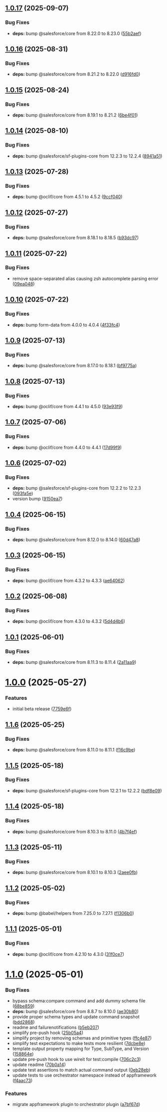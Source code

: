 ## [1.0.17](https://github.com/salesforcecli/plugin-orchestrator/compare/1.0.16...1.0.17) (2025-09-07)

### Bug Fixes

- **deps:** bump @salesforce/core from 8.22.0 to 8.23.0 ([55b2aef](https://github.com/salesforcecli/plugin-orchestrator/commit/55b2aef5242c8ed3728e8284509fa1df6bd6f5a9))

## [1.0.16](https://github.com/salesforcecli/plugin-orchestrator/compare/1.0.15...1.0.16) (2025-08-31)

### Bug Fixes

- **deps:** bump @salesforce/core from 8.21.2 to 8.22.0 ([d916fd0](https://github.com/salesforcecli/plugin-orchestrator/commit/d916fd0780c6a8744bb95902df7fa1b013c33e99))

## [1.0.15](https://github.com/salesforcecli/plugin-orchestrator/compare/1.0.14...1.0.15) (2025-08-24)

### Bug Fixes

- **deps:** bump @salesforce/core from 8.19.1 to 8.21.2 ([6be4f01](https://github.com/salesforcecli/plugin-orchestrator/commit/6be4f0165ef448266ac82d2e879632187538ffbd))

## [1.0.14](https://github.com/salesforcecli/plugin-orchestrator/compare/1.0.13...1.0.14) (2025-08-10)

### Bug Fixes

- **deps:** bump @salesforce/sf-plugins-core from 12.2.3 to 12.2.4 ([8941a51](https://github.com/salesforcecli/plugin-orchestrator/commit/8941a514b1b8f849052f97eb361dc82a20d29983))

## [1.0.13](https://github.com/salesforcecli/plugin-orchestrator/compare/1.0.12...1.0.13) (2025-07-28)

### Bug Fixes

- **deps:** bump @oclif/core from 4.5.1 to 4.5.2 ([9ccf040](https://github.com/salesforcecli/plugin-orchestrator/commit/9ccf040d20b3a80a53bba167f1c354789604a9e1))

## [1.0.12](https://github.com/salesforcecli/plugin-orchestrator/compare/1.0.11...1.0.12) (2025-07-27)

### Bug Fixes

- **deps:** bump @salesforce/core from 8.18.1 to 8.18.5 ([b93dc97](https://github.com/salesforcecli/plugin-orchestrator/commit/b93dc975440362700d652dedd6a65a6fe4bc5f9c))

## [1.0.11](https://github.com/salesforcecli/plugin-orchestrator/compare/1.0.10...1.0.11) (2025-07-22)

### Bug Fixes

- remove space-separated alias causing zsh autocomplete parsing error ([09ea048](https://github.com/salesforcecli/plugin-orchestrator/commit/09ea04873f3366960e89071c59d00c192bbc8940))

## [1.0.10](https://github.com/salesforcecli/plugin-orchestrator/compare/1.0.9...1.0.10) (2025-07-22)

### Bug Fixes

- **deps:** bump form-data from 4.0.0 to 4.0.4 ([4f33fc4](https://github.com/salesforcecli/plugin-orchestrator/commit/4f33fc47130d4d34869114f628e0fd107cac789d))

## [1.0.9](https://github.com/salesforcecli/plugin-orchestrator/compare/1.0.8...1.0.9) (2025-07-13)

### Bug Fixes

- **deps:** bump @salesforce/core from 8.17.0 to 8.18.1 ([bf9775a](https://github.com/salesforcecli/plugin-orchestrator/commit/bf9775afce654a3e7af73652daa84c44f2819780))

## [1.0.8](https://github.com/salesforcecli/plugin-orchestrator/compare/1.0.7...1.0.8) (2025-07-13)

### Bug Fixes

- **deps:** bump @oclif/core from 4.4.1 to 4.5.0 ([93e93f9](https://github.com/salesforcecli/plugin-orchestrator/commit/93e93f918458227ff0489248d5df7340ac33aa92))

## [1.0.7](https://github.com/salesforcecli/plugin-orchestrator/compare/1.0.6...1.0.7) (2025-07-06)

### Bug Fixes

- **deps:** bump @oclif/core from 4.4.0 to 4.4.1 ([17d99f9](https://github.com/salesforcecli/plugin-orchestrator/commit/17d99f9e8ac7899580b3a43aa4ac7537abb05fa0))

## [1.0.6](https://github.com/salesforcecli/plugin-orchestrator/compare/1.0.4...1.0.6) (2025-07-02)

### Bug Fixes

- **deps:** bump @salesforce/sf-plugins-core from 12.2.2 to 12.2.3 ([093fa5e](https://github.com/salesforcecli/plugin-orchestrator/commit/093fa5e7f26cad30ba552a69b6e522b8fc12c595))
- version bump ([9150ea7](https://github.com/salesforcecli/plugin-orchestrator/commit/9150ea79932979e4737adb23048b8dee70cb03a6))

## [1.0.4](https://github.com/salesforcecli/plugin-orchestrator/compare/1.0.3...1.0.4) (2025-06-15)

### Bug Fixes

- **deps:** bump @salesforce/core from 8.12.0 to 8.14.0 ([60d47a8](https://github.com/salesforcecli/plugin-orchestrator/commit/60d47a8ed73582dd8d2a7baf7f6f610648d0fb8e))

## [1.0.3](https://github.com/salesforcecli/plugin-orchestrator/compare/1.0.2...1.0.3) (2025-06-15)

### Bug Fixes

- **deps:** bump @oclif/core from 4.3.2 to 4.3.3 ([ae64062](https://github.com/salesforcecli/plugin-orchestrator/commit/ae6406255a3817489fcf606bd0b06710efe8e17f))

## [1.0.2](https://github.com/salesforcecli/plugin-orchestrator/compare/1.0.1...1.0.2) (2025-06-08)

### Bug Fixes

- **deps:** bump @oclif/core from 4.3.0 to 4.3.2 ([5d4d4b6](https://github.com/salesforcecli/plugin-orchestrator/commit/5d4d4b60de9c465a26f9788e867cfd6e10f39803))

## [1.0.1](https://github.com/salesforcecli/plugin-orchestrator/compare/1.0.0...1.0.1) (2025-06-01)

### Bug Fixes

- **deps:** bump @salesforce/core from 8.11.3 to 8.11.4 ([2a11aa9](https://github.com/salesforcecli/plugin-orchestrator/commit/2a11aa9368b9716475701c87c227c9a06869756b))

# [1.0.0](https://github.com/salesforcecli/plugin-orchestrator/compare/1.1.6...1.0.0) (2025-05-27)

### Features

- initial beta release ([7759e6f](https://github.com/salesforcecli/plugin-orchestrator/commit/7759e6f3821f4ac6fc9c12d1a5f258423d9a1cc2))

## [1.1.6](https://github.com/salesforcecli/plugin-orchestrator/compare/1.1.5...1.1.6) (2025-05-25)

### Bug Fixes

- **deps:** bump @salesforce/core from 8.11.0 to 8.11.1 ([f16c9be](https://github.com/salesforcecli/plugin-orchestrator/commit/f16c9be5a275c49e17a9226981b7d47c5bcc8cf7))

## [1.1.5](https://github.com/salesforcecli/plugin-orchestrator/compare/1.1.4...1.1.5) (2025-05-18)

### Bug Fixes

- **deps:** bump @salesforce/sf-plugins-core from 12.2.1 to 12.2.2 ([bdf8e09](https://github.com/salesforcecli/plugin-orchestrator/commit/bdf8e0991f1e34aa47a4de35653ce72a64d17344))

## [1.1.4](https://github.com/salesforcecli/plugin-orchestrator/compare/1.1.3...1.1.4) (2025-05-18)

### Bug Fixes

- **deps:** bump @salesforce/core from 8.10.3 to 8.11.0 ([4b7f4ef](https://github.com/salesforcecli/plugin-orchestrator/commit/4b7f4ef858aa6746d9172a0d64868911582eae0a))

## [1.1.3](https://github.com/salesforcecli/plugin-orchestrator/compare/1.1.2...1.1.3) (2025-05-11)

### Bug Fixes

- **deps:** bump @salesforce/core from 8.10.1 to 8.10.3 ([2aee0fb](https://github.com/salesforcecli/plugin-orchestrator/commit/2aee0fb0747d6cd05ef14ef6ad68f1afffa17e61))

## [1.1.2](https://github.com/salesforcecli/plugin-orchestrator/compare/1.1.1...1.1.2) (2025-05-02)

### Bug Fixes

- **deps:** bump @babel/helpers from 7.25.0 to 7.27.1 ([f1306b0](https://github.com/salesforcecli/plugin-orchestrator/commit/f1306b025979feeb704587a85d9a7a4e5baef58c))

## [1.1.1](https://github.com/salesforcecli/plugin-orchestrator/compare/1.1.0...1.1.1) (2025-05-01)

### Bug Fixes

- **deps:** bump @oclif/core from 4.2.10 to 4.3.0 ([31f0ce7](https://github.com/salesforcecli/plugin-orchestrator/commit/31f0ce72ac8b5e29ffaeef9a143e1eb4935627b0))

# [1.1.0](https://github.com/salesforcecli/plugin-orchestrator/compare/a7bf67ddf0dda6de77e6250fdf6dff694d6cd870...1.1.0) (2025-05-01)

### Bug Fixes

- bypass schema:compare command and add dummy schema file ([68be859](https://github.com/salesforcecli/plugin-orchestrator/commit/68be859736483698d6b42a9c8e07443a77a95479))
- **deps:** bump @salesforce/core from 8.8.7 to 8.10.0 ([ae30b80](https://github.com/salesforcecli/plugin-orchestrator/commit/ae30b802fd47d94788f7aaa3cfa7d05636766400))
- provide proper schema types and update command snapshot ([bdd2868](https://github.com/salesforcecli/plugin-orchestrator/commit/bdd2868ffbafd54ca0e935b15fd7b1a6d24bcf9e))
- readme and failurenotifications ([b5eb207](https://github.com/salesforcecli/plugin-orchestrator/commit/b5eb207bf9ffdf64329068df8c31d0c41cfa713b))
- simplify pre-push hook ([25b05a4](https://github.com/salesforcecli/plugin-orchestrator/commit/25b05a48e7182800efc8e51b4ca643760b13b220))
- simplify project by removing schemas and primitive types ([ffc4e87](https://github.com/salesforcecli/plugin-orchestrator/commit/ffc4e879af98fdf5b281b3406dda80a908f2335d))
- simplify test expectations to make tests more resilient ([7dcbe8e](https://github.com/salesforcecli/plugin-orchestrator/commit/7dcbe8e8bdd45c1e759ab2951650c2851376629d))
- template output property mapping for Type, SubType, and Version ([158864e](https://github.com/salesforcecli/plugin-orchestrator/commit/158864ece9ce2864c8393e481905b5468ed001aa))
- update pre-push hook to use wireit for test:compile ([706c2c3](https://github.com/salesforcecli/plugin-orchestrator/commit/706c2c3bf1e4a79c8a8598d895737c8db0c200c0))
- update readme ([70b0a14](https://github.com/salesforcecli/plugin-orchestrator/commit/70b0a1405d87283260e67a39b255ecbb00f84718))
- update test assertions to match actual command output ([0eb28eb](https://github.com/salesforcecli/plugin-orchestrator/commit/0eb28eb1a791ba0812896931ee86d33c228e5a7b))
- update tests to use orchestrator namespace instead of appframework ([f4aac73](https://github.com/salesforcecli/plugin-orchestrator/commit/f4aac735e30f91a558d2bbcf961eab934587528f))

### Features

- migrate appframework plugin to orchestrator plugin ([a7bf67d](https://github.com/salesforcecli/plugin-orchestrator/commit/a7bf67ddf0dda6de77e6250fdf6dff694d6cd870))
